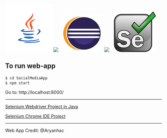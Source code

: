 <img src="ReadmeGraphics/java.png" height=155><img src="https://www.selenium.dev/selenium-ide/img/selenium-ide128.png" width=105 />   
<img src="ReadmeGraphics/eclipse.png" width=120/>             <img src="https://upload.wikimedia.org/wikipedia/commons/d/d5/Selenium_Logo.png" width = 111/>   
<img src="ReadmeGraphics/selenium.svg" width=135 />

## To run web-app
```
$ cd SocialMediaApp
$ npm start
```
Go to: http://localhost:8000/
<hr/>

[Selenium Webdriver Project in Java](https://github.com/webintellectual/SocialMedia-WebApp-Selenium-Testing/tree/main/SeleniumWebDriver_Java/src/Scripts)

[Selenium Chrome IDE Project](https://github.com/webintellectual/SocialMedia-WebApp-Selenium-Testing/blob/main/logInAndOther.side)
<hr/>

Web App Credit: @Aryanhac
